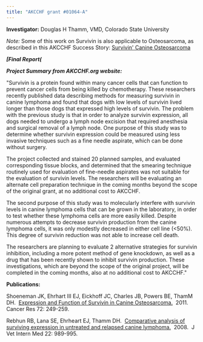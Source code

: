 ```yaml
---
title: "AKCCHF grant #01064-A"
---
```

**Investigator:** Douglas H Thamm, VMD, Colorado State University

*Note:* Some of this work on Survivin is also applicable to
Osteosarcoma, as described in this AKCCHF Success Story: [Survivin' Canine Osteosarcoma](http://www.akcchf.org/research/impact-stories/survivin-canine-osteosarcoma.html)

***[Final Report(***

***Project Summary from AKCCHF.org website:***

"Survivin is a protein found within many cancer cells that can function
to prevent cancer cells from being killed by chemotherapy. These
researchers recently published data describing methods for measuring
survivin in canine lymphoma and found that dogs with low levels of
survivin lived longer than those dogs that expressed high levels of
survivin. The problem with the previous study is that in order to
analyze survivin expression, all dogs needed to undergo a lymph node
excision that required anesthesia and surgical removal of a lymph node.
One purpose of this study was to determine whether survivin expression
could be measured using less invasive techniques such as a fine needle
aspirate, which can be done without surgery.

The project collected and stained 20 planned samples, and evaluated
corresponding tissue blocks, and determined that the smearing technique
routinely used for evaluation of fine-needle aspirates was not suitable
for the evaluation of survivin levels. The researchers will be
evaluating an alternate cell preparation technique in the coming months
beyond the scope of the original grant, at no additional cost to AKCCHF.

The second purpose of this study was to molecularly interfere with
survivin levels in canine lymphoma cells that can be grown in the
laboratory, in order to test whether these lymphoma cells are more
easily killed. Despite numerous attempts to decrease survivin production
from the canine lymphoma cells, it was only modestly decreased in either
cell line (<50%). This degree of survivin reduction was not able to
increase cell death.

The researchers are planning to evaluate 2 alternative strategies for
survivin inhibition, including a more potent method of gene knockdown,
as well as a drug that has been recently shown to inhibit survivin
production. These investigations, which are beyond the scope of the
original project, will be completed in the coming months, also at no
additional cost to AKCCHF."

**Publications:**

Shoeneman JK, Ehrhart III EJ, Eickhoff JC, Charles JB, Powers BE, ThamM
DH.  [Expression and Function of Survivin in Canine
Osteosarcoma.](http://cancerres.aacrjournals.org/content/72/1/249.long) 
2011.  Cancer Res 72: 249-259.

Rebhun RB, Lana SE, Ehrheart EJ, Thamm DH.  [Comparative analysis of
surviving expression in untreated and relapsed canine
lymphoma.](http://www.ncbi.nlm.nih.gov/pubmed/18647159)  2008.  J Vet
Intern Med 22: 989-995.